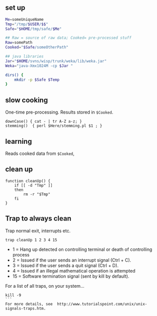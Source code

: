 

## set up

```bash
Me=someUniqueName
Tmp="/tmp/$USER/$$"
Safe="$HOME/tmp/safe/$Me"

## Raw = source of raw data; Cooked= pre-processed stuff
Raw=somePath
Cooked="$Safe/someOtherPath"

## java libraries
Jar="$HOME/svns/wisp/trunk/weka/lib/weka.jar"
Weka="java-Xmx1024M -cp $Jar "

dirs() {
 	mkdir -p $Safe $Temp
}
```

## slow cooking

One-time pre-processing. Results stored in `$Cooked`.

```
downCase() { cat - | tr A-Z a-z; }
stemming()  { perl $Here/stemming.pl $1 ; }

```

## learning

Reads cooked data from `$Cooked`,

## clean up

```
function cleanUp() {
    if [[ -d "Tmp" ]]
    then
        rm -r "$Tmp"
    fi
}
```

## Trap to always clean

Trap normal exit, interrupts etc.
```
trap cleanUp 1 2 3 4 15
```

+ 1	= Hang up detected on controlling terminal or death of controlling process
+ 	2	= Issued if the user sends an interrupt signal (Ctrl + C).
+ 	3	=  Issued if the user sends a quit signal (Ctrl + D).
+ 4 = 	Issued if an illegal mathematical operation is attempted
+ 15 = 	Software termination signal (sent by kill by default).


For a list of all traps,  on your system...
````
kill -9
```
For more details, see  http://www.tutorialspoint.com/unix/unix-signals-traps.htm.


